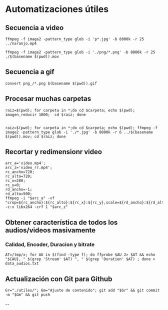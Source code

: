 # Automatizaciones útiles

## Secuencia a video

	ffmpeg -f image2 -pattern_type glob -i 'p*.jpg' -b 8000k -r 25 ../naranjo.mp4

	ffmpeg -f image2 -pattern_type glob -i './png/*.png' -b 8000k -r 25 ./$(basename $(pwd)).mov

## Secuencia a gif

	convert png_/*.png $(basename $(pwd)).gif


## Procesar muchas carpetas

	raiz=$(pwd); for carpeta in *;do cd $carpeta; echo $(pwd); imagen_reducir 1000;  cd $raiz; done


	raiz=$(pwd); for carpeta in *;do cd $carpeta; echo $(pwd); ffmpeg -f image2 -pattern_type glob -i './*.jpg' -b 8000k -r 6 ../$(basename $(pwd)).mov; cd $raiz; done


## Recortar y redimensionr video

	arc_a='video.mp4';
	arc_z='video_rr.mp4';
	rc_ancho=720;
	rc_alto=720;
	rc_x=280;
	rc_y=0;
	rd_ancho=-1;
	rd_alto=500;
	ffmpeg -i "$arc_a" -vf "crop=${rc_ancho}:${rc_alto}:${rc_x}:${rc_y},scale=${rd_ancho}:${rd_alto}" -c:v libx264 -crf 1 "$arc_z"


## Obtener característica de todos los audios/videos masivamente

### Calidad, Encoder, Duracion y bitrate

	AT=/tmp/x; for AU in $(find -type f); do ffprobe $AU 2> $AT && echo "${AU}, " $(grep 'Stream' $AT) ", " $(grep 'Duration' $AT) ; done > data_audios.txt


## Actualización con Git para Github

	Gr="./utiles/"; Gm="Ajuste de contenido"; git add "$Gr" && git commit -m "$Gm" && git push


--
